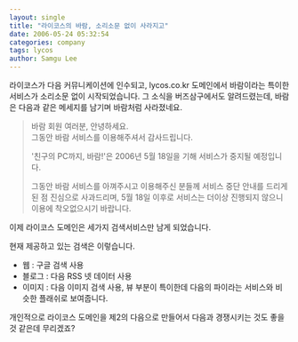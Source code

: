 ```yaml
---
layout: single
title: "라이코스의 바람, 소리소문 없이 사라지고"
date: 2006-05-24 05:32:54
categories: company
tags: lycos
author: Samgu Lee
---
```


라이코스가 다음 커뮤니케이션에 인수되고, lycos.co.kr 도메인에서 바람이라는 특이한 서비스가 소리소문 없이 시작되었습니다. 그 소식을 버즈삼구에서도 알려드렸는데, 바람은 다음과 같은 메세지를 남기며 바람처럼 사라졌네요.

> 바람 회원 여러분, 안녕하세요.  
> 그동안 바람 서비스를 이용해주셔서 감사드립니다.
>
> '친구의 PC까지, 바람!'은 2006년 5월 18일을 기해 서비스가 중지될 예정입니다.
>
> 그동안 바람 서비스를 아껴주시고 이용해주신 분들께 서비스 중단 안내를 드리게 된 점 진심으로 사과드리며, 5월 18일 이후로 서비스는 더이상 진행되지 않으니 이용에 착오없으시기 바랍니다.

이제 라이코스 도메인은 세가지 검색서비스만 남게 되었습니다.

현재 제공하고 있는 검색은 이렇습니다.

- 웹 : 구글 검색 사용
- 블로그 : 다음 RSS 넷 데이터 사용
- 이미지 : 다음 이미지 검색 사용, 뷰 부분이 특이한데 다음의 파이라는 서비스와 비슷한 플래쉬로 보여줍니다.

개인적으로 라이코스 도메인을 제2의 다음으로 만들어서 다음과 경쟁시키는 것도 좋을 것 같은데 무리겠죠?
